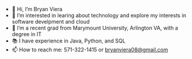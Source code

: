 - 👋 Hi, I’m Bryan Viera
- 👀 I’m interested in learing about technology and explore my interests in software develpment and cloud
- 🏢 I’m a recent grad from Marymount University, Arlington VA, with a degree in IT
- 📚 I have experience in Java, Python, and SQL
- 📫 How to reach me: 571-322-1415 or bryanviera08@gmail.com
<!---
bryanviera22/bryanviera22 is a ✨ special ✨ repository because its `README.md` (this file) appears on your GitHub profile.
You can click the Preview link to take a look at your changes.
--->
